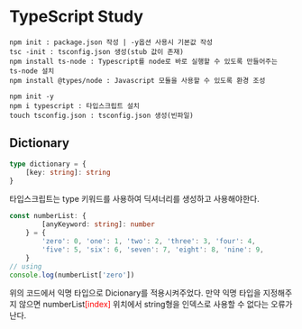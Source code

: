 # TypeScript Study
```
npm init : package.json 작성 | -y옵션 사용시 기본값 작성
tsc -init : tsconfig.json 생성(stub 값이 존재)
npm install ts-node : Typescript를 node로 바로 실행할 수 있도록 만들어주는 ts-node 설치
npm install @types/node : Javascript 모듈을 사용할 수 있도록 환경 조성
```

```
npm init -y 
npm i typescript : 타입스크립트 설치
touch tsconfig.json : tsconfig.json 생성(빈파일)
```
## Dictionary
```typescript
type dictionary = {
    [key: string]: string
}
```
타입스크립트는 type 키워드를 사용하여 딕셔너리를 생성하고 사용해야한다.  
```typescript
const numberList: {
        [anyKeyword: string]: number
    } = {
        'zero': 0, 'one': 1, 'two': 2, 'three': 3, 'four': 4,
        'five': 5, 'six': 6, 'seven': 7, 'eight': 8, 'nine': 9,
    }
// using
console.log(numberList['zero'])
```
위의 코드에서 익명 타입으로 Dicionary를 적용시켜주었다. 만약 익명 타입을 지정해주지 않으면 numberList<span style="color:red">[index]</span> 위치에서 string형을 인덱스로 사용할 수 없다는 오류가 난다.
